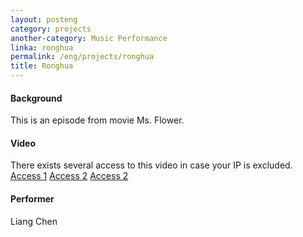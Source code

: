 ```yaml
---
layout: posteng
category: projects
another-category: Music Performance
linka: ronghua
permalink: /eng/projects/ronghua
title: Ronghua
---
```


#### Background
This is an episode from movie Ms. Flower.
#### Video
There exists several access to this video in case your IP is excluded.
[Access 1](http://vt.tumblr.com/tumblr_mxwott4rn31snsvcq.mp4#_=_) [Access 2](http://v.youku.com/v_show/id_XNjQ5MTQ4NTY4.html)  [Access 2](http://www.tudou.com/programs/view/fgXZXa3Qo3w/)
#### Performer
Liang Chen

